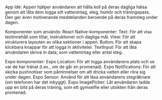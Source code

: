 App Idé:
Appen hjälper användaren att hålla koll på deras dagliga hälsa genom att låta dem logga sitt vattenintag, steg, humör och träningspass. Den ger även motiverande meddelanden beroende på deras framsteg under dagen.

Komponenter som används:
React Native-komponenter:
Text: För att visa textinnehåll som titlar, instruktioner och dagliga mål.
View: För att strukturera layouten av olika sektioner i appen.
Button: För att skapa klickbara knappar för att logga in aktiviteter.
TextInput: För att låta användaren skriva in data, som vattenintag eller antal steg.


Expo-komponenter:
Expo Location: För att logga användarens plats och se var de har tränat (t.ex., om de går en promenad).
Expo Notifications: För att skicka pushnotiser som påminnelser om att dricka vatten eller röra sig under dagen.
Expo Sensor: Använd för att läsa användarens stegräknare (om telefonen har det inbyggt).
Expo ImagePicker: Låt användaren ladda upp en bild på deras träning, som ett gymselfie eller utsikten från deras promenad.
